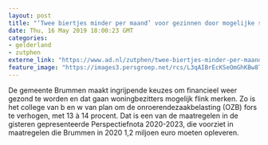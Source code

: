 ```yaml
---
layout: post
title: "‘Twee biertjes minder per maand’ voor gezinnen door mogelijke stijging OZB in Brummen"
date: Thu, 16 May 2019 18:00:23 GMT
categories: 
- gelderland 
- zutphen 
externe_link: "https://www.ad.nl/zutphen/twee-biertjes-minder-per-maand-voor-gezinnen-door-mogelijke-stijging-ozb-in-brummen~a3b206ce/"
feature_image: "https://images3.persgroep.net/rcs/L3qAIBrEcKSeOmGhKBw8TYojMOU/diocontent/138913332/_fitwidth/400/?appId=21791a8992982cd8da851550a453bd7f&quality=0.7"
---
```


De gemeente Brummen maakt ingrijpende keuzes om financieel weer gezond te worden en dat gaan woningbezitters mogelijk flink merken. Zo is het college van b en w van plan om de onroerendezaakbelasting (OZB) fors te verhogen, met 13 à 14 procent. Dat is een van de maatregelen in de gisteren gepresenteerde Perspectiefnota 2020-2023, die voorziet in maatregelen die Brummen in 2020 1,2 miljoen euro moeten opleveren.
